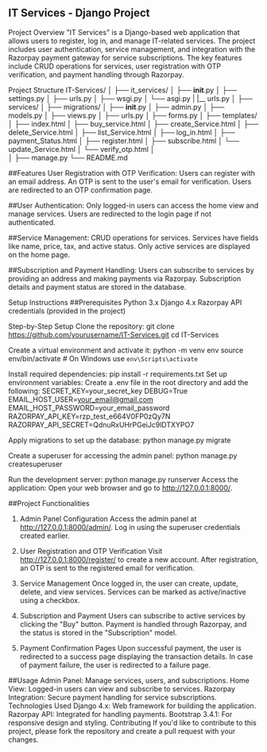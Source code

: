 ## IT Services - Django Project
Project Overview
"IT Services" is a Django-based web application that allows users to register, log in, and manage IT-related services. The project includes user authentication, service management, and integration with the Razorpay payment gateway for service subscriptions. The key features include CRUD operations for services, user registration with OTP verification, and payment handling through Razorpay.

Project Structure
IT-Services/
│
├── it_services/
│   ├── __init__.py
│   ├── settings.py
│   ├── urls.py
│   ├── wsgi.py
│   └── asgi.py
|   |__ urls.py
│
├── services/
│   ├── migrations/
│   ├── __init__.py
│   ├── admin.py
│   ├── models.py
│   ├── views.py
│   ├── urls.py
│   ├── forms.py
│   ├── templates/
│       ├── index.html
│       ├── buy_service.html
│       ├── create_Service.html
│       ├── delete_Service.html
│       ├── list_Service.html
│       ├── log_in.html
│       ├── payment_Status.html
│       ├── register.html
│       ├── subscribe.html
│       └── update_Service.html
│       └── verify_otp.html
│   
│
├── manage.py
└── README.md

##Features
  User Registration with OTP Verification:
  Users can register with an email address.
  An OTP is sent to the user's email for verification.
  Users are redirected to an OTP confirmation page.
  
##User Authentication:
  Only logged-in users can access the home view and manage services.
  Users are redirected to the login page if not authenticated.
  
##Service Management:
  CRUD operations for services.
  Services have fields like name, price, tax, and active status.
  Only active services are displayed on the home page.
  
##Subscription and Payment Handling:
  Users can subscribe to services by providing an address and making payments via Razorpay.
  Subscription details and payment status are stored in the database.
  
Setup Instructions
##Prerequisites
Python 3.x
Django 4.x
Razorpay API credentials (provided in the project)

Step-by-Step Setup
Clone the repository:
git clone https://github.com/yourusername/IT-Services.git
cd IT-Services

Create a virtual environment and activate it:
python -m venv env
source env/bin/activate  # On Windows use `env\Scripts\activate`

Install required dependencies:
pip install -r requirements.txt
Set up environment variables: Create a .env file in the root directory and add the following:
SECRET_KEY=your_secret_key
DEBUG=True
EMAIL_HOST_USER=your_email@gmail.com
EMAIL_HOST_PASSWORD=your_email_password
RAZORPAY_API_KEY=rzp_test_e664V0FP0zQy7N
RAZORPAY_API_SECRET=QdnuRxUHrPGeiJc9lDTXYPO7

Apply migrations to set up the database:
python manage.py migrate

Create a superuser for accessing the admin panel:
python manage.py createsuperuser

Run the development server:
python manage.py runserver
Access the application: Open your web browser and go to http://127.0.0.1:8000/.

##Project Functionalities
1. Admin Panel Configuration
Access the admin panel at http://127.0.0.1:8000/admin/.
Log in using the superuser credentials created earlier.

2. User Registration and OTP Verification
Visit http://127.0.0.1:8000/register/ to create a new account.
After registration, an OTP is sent to the registered email for verification.

3. Service Management
Once logged in, the user can create, update, delete, and view services.
Services can be marked as active/inactive using a checkbox.

4. Subscription and Payment
Users can subscribe to active services by clicking the "Buy" button.
Payment is handled through Razorpay, and the status is stored in the "Subscription" model.

5. Payment Confirmation Pages
Upon successful payment, the user is redirected to a success page displaying the transaction details.
In case of payment failure, the user is redirected to a failure page.

##Usage
Admin Panel: Manage services, users, and subscriptions.
Home View: Logged-in users can view and subscribe to services.
Razorpay Integration: Secure payment handling for service subscriptions.
Technologies Used
Django 4.x: Web framework for building the application.
Razorpay API: Integrated for handling payments.
Bootstrap 3.4.1: For responsive design and styling.
Contributing
If you'd like to contribute to this project, please fork the repository and create a pull request with your changes.



